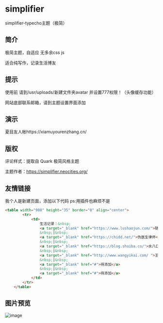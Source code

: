 # simplifier
simplifier-typecho主题（极简）

## 简介

极简主题，自适应 无多余css js

适合纯写作，记录生活博友

## 提示

使用前 请到/usr/uploads/新建文件夹avatar 并设置777权限！（头像缓存功能）

网站底部联系邮箱，请到主题设置界面添加

## 演示

夏目友人帐https://xiamuyourenzhang.cn/

## 版权

评论样式：提取自 Quark 极简风格主题 

主题作者：https://simplifier.neocities.org/

## 友情链接

我个人是新建页面，添加以下代码 ps:用插件也麻烦不是

```html
<table width="980" height="35" border="0" align="center">
        <tr>
            <td>
                生活记录：&nbsp;
                <a target="_blank" href="https://www.lushaojun.com/">随望淡思</a>
                &nbsp;|&nbsp;
                <a target="_blank" href="https://chidd.net/">伪医生律师</a>
                &nbsp;|&nbsp;
                <a target="_blank" href="https://blog.shuiba.co/">水八口</a>
                &nbsp;|&nbsp;
                <a target="_blank" href="http://www.wangyikai.com/ ">王宜楷文集</a>
                &nbsp;|&nbsp;
                <a target="_blank" href="#">待添加</a>
                &nbsp;|&nbsp;               
                <a target="_blank" href="#">待添加</a>
            </td>
        </tr>
    </table>    
```	
## 图片预览

![image](https://wx3.sinaimg.cn/large/006eY07Igy1g1hb5js6v2j31hk1ma0xe.jpg)
